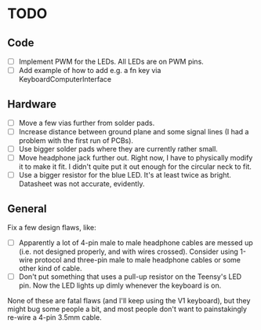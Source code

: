 # TODO

## Code

- [ ] Implement PWM for the LEDs. All LEDs are on PWM pins.
- [ ] Add example of how to add e.g. a fn key via KeyboardComputerInterface

## Hardware

- [ ] Move a few vias further from solder pads.
- [ ] Increase distance between ground plane and some signal lines (I had a problem with the first run of PCBs).
- [ ] Use bigger solder pads where they are currently rather small.
- [ ] Move headphone jack further out. Right now, I have to physically modify it to make it fit. I didn't quite put it out enough for the circular neck to fit.
- [ ] Use a bigger resistor for the blue LED. It's at least twice as bright. Datasheet was not accurate, evidently.

## General

Fix a few design flaws, like:

- [ ] Apparently a lot of 4-pin male to male headphone cables are messed up
(i.e. not designed properly, and with wires crossed). Consider using 1-wire
protocol and three-pin male to male headphone cables or some other kind of
cable.
- [ ] Don't put something that uses a pull-up resistor on the Teensy's LED pin.
Now the LED lights up dimly whenever the keyboard is on. 

None of these are fatal flaws (and I'll keep using the V1 keyboard), but they
might bug some people a bit, and most people don't want to painstakingly
re-wire a 4-pin 3.5mm cable.
